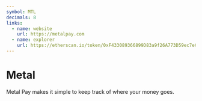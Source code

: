 ```yaml
---
symbol: MTL
decimals: 8
links:
  - name: website
    url: https://metalpay.com
  - name: explorer
    url: https://etherscan.io/token/0xF433089366899D83a9f26A773D59ec7eCF30355e
---
```


# Metal

Metal Pay makes it simple to keep track of where your money goes.
